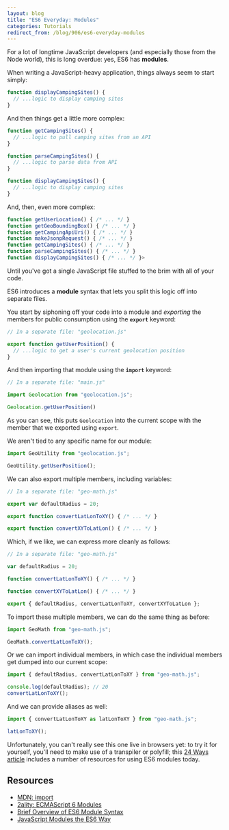 ```yaml
---
layout: blog
title: "ES6 Everyday: Modules"
categories: Tutorials
redirect_from: /blog/906/es6-everyday-modules
---
```


For a lot of longtime JavaScript developers (and especially those from the Node world), this is long overdue: yes, ES6 has **modules**.

When writing a JavaScript-heavy application, things always seem to start simply:

```javascript
function displayCampingSites() {
  // ...logic to display camping sites
}
```

And then things get a little more complex:

```javascript
function getCampingSites() {
  // ...logic to pull camping sites from an API
}

function parseCampingSites() {
  // ...logic to parse data from API
}

function displayCampingSites() {
  // ...logic to display camping sites
}
```

And, then, even more complex:

```javascript
function getUserLocation() { /* ... */ }
function getGeoBoundingBox() { /* ... */ }
function getCampingApiUri() { /* ... */ }
function makeJsonpRequest() { /* ... */ }
function getCampingSites() { /* ... */ }
function parseCampingSites() { /* ... */ }
function displayCampingSites() { /* ... */ }>
```

Until you've got a single JavaScript file stuffed to the brim with all of your code.

ES6 introduces a **module** syntax that lets you split this logic off into separate files.

You start by siphoning off your code into a module and _exporting_ the members for public consumption using the **`export`** keyword:

```javascript
// In a separate file: "geolocation.js"

export function getUserPosition() {
  // ...logic to get a user's current geolocation position
}
```

And then importing that module using the **`import`** keyword:

```javascript
// In a separate file: "main.js"

import Geolocation from "geolocation.js";

Geolocation.getUserPosition()
```

As you can see, this puts `Geolocation` into the current scope with the member that we exported using `export`.

We aren't tied to any specific name for our module:

```javascript
import GeoUtility from "geolocation.js";

GeoUtility.getUserPosition();
```

We can also export multiple members, including variables:

```javascript
// In a separate file: "geo-math.js"

export var defaultRadius = 20;

export function convertLatLonToXY() { /* ... */ }

export function convertXYToLatLon() { /* ... */ }
```

Which, if we like, we can express more cleanly as follows:

```javascript
// In a separate file: "geo-math.js"

var defaultRadius = 20;

function convertLatLonToXY() { /* ... */ }

function convertXYToLatLon() { /* ... */ }

export { defaultRadius, convertLatLonToXY, convertXYToLatLon };
```

To import these multiple members, we can do the same thing as before:

```javascript
import GeoMath from "geo-math.js";

GeoMath.convertLatLonToXY();
```

Or we can import individual members, in which case the individual members get dumped into our current scope:

```javascript
import { defaultRadius, convertLatLonToXY } from "geo-math.js";

console.log(defaultRadius); // 20
convertLatLonToXY();
```

And we can provide aliases as well:

```javascript
import { convertLatLonToXY as latLonToXY } from "geo-math.js";

latLonToXY();
```

Unfortunately, you can't really see this one live in browsers yet: to try it for yourself, you'll need to make use of a transpiler or polyfill; this [24 Ways article](http://24ways.org/2014/javascript-modules-the-es6-way/) includes a number of resources for using ES6 modules today.

## Resources

- [MDN: import](https://developer.mozilla.org/en-US/docs/Web/JavaScript/Reference/Statements/import)
- [2ality: ECMAScript 6 Modules](http://www.2ality.com/2014/09/es6-modules-final.html)
- [Brief Overview of ES6 Module Syntax](https://github.com/ModuleLoader/es6-module-loader/wiki/Brief-Overview-of-ES6-Module-syntax)
- [JavaScript Modules the ES6 Way](http://24ways.org/2014/javascript-modules-the-es6-way/)
